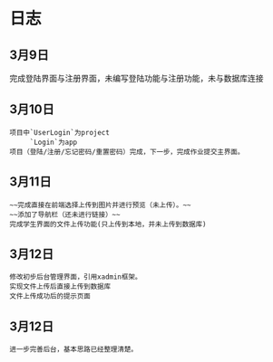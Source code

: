 # 日志
## 3月9日
完成登陆界面与注册界面，未编写登陆功能与注册功能，未与数据库连接
## 3月10日
	项目中`UserLogin`为project
	     `Login`为app
	项目（登陆/注册/忘记密码/重置密码）完成，下一步，完成作业提交主界面。
## 3月11日
	~~完成直接在前端选择上传到图片并进行预览（未上传）。~~
	~~添加了导航栏（还未进行链接）~~
	完成学生界面的文件上传功能(只上传到本地，并未上传到数据库)
## 3月12日
	修改初步后台管理界面，引用xadmin框架。
	实现文件上传后直接上传到数据库
	文件上传成功后的提示页面
## 3月12日
	进一步完善后台，基本思路已经整理清楚。